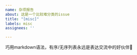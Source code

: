 ```yaml
---
name: 杂项报告
about: 这是一个比较难分类的issue
title: "[misc]"
labels: misc
assignees: ''

---
```


巧用markdown语法，有序/无序列表永远是表达交流中的好伙伴🎉
